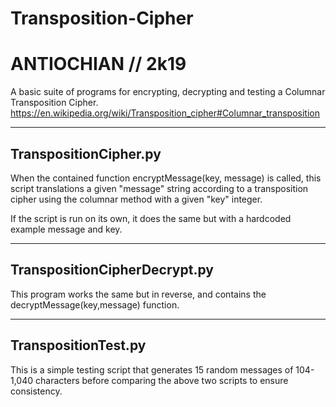 # Transposition-Cipher
# ANTIOCHIAN // 2k19
                                                  
A basic suite of programs for encrypting, decrypting and testing a Columnar Transposition Cipher.
https://en.wikipedia.org/wiki/Transposition_cipher#Columnar_transposition 

  ----------------------
  TranspositionCipher.py
  ----------------------
  When the contained function encryptMessage(key, message) is called, this script translations a given "message" string according to a transposition cipher using the columnar method with a given "key" integer.

  If the script is run on its own, it does the same but with a hardcoded example message and key.

  -----------------------------
  TranspositionCipherDecrypt.py
  -----------------------------
  This program works the same but in reverse, and contains the decryptMessage(key,message) function.

  --------------------
  TranspositionTest.py
  --------------------
  This is a simple testing script that generates 15 random messages of 104-1,040 characters before comparing the above two scripts  to ensure consistency.
